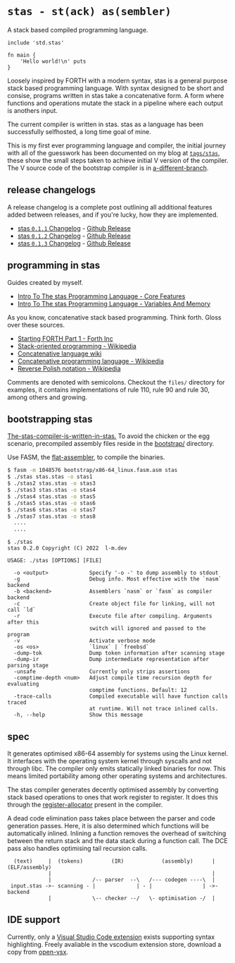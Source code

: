 # `stas - st(ack) as(sembler)` 

A stack based compiled programming language.

```
include 'std.stas'

fn main {
    'Hello world!\n' puts
}
```

Loosely inspired by FORTH with a modern syntax, stas is a general purpose stack based programming language. With syntax designed to be short and consise, programs written in stas take a concatenative form. A form where functions and operations mutate the stack in a pipeline where each output is anothers input.

The current compiler is written in stas. stas as a language has been successfully selfhosted, a long time goal of mine.

This is my first ever programming language and compiler, the initial journey with all of the guesswork has been documented on my blog at [`tags/stas`](https://blog.l-m.dev/tags/stas/), these show the small steps taken to achieve initial V version of the compiler. The V source code of the bootstrap compiler is in [a-different-branch](https://github.com/l1mey112/stas/tree/0.1.0-v-compiler).

## release changelogs

A release changelog is a complete post outlining all additional features added between releases, and if you're lucky, how they are implemented.

- [stas `0.1.1` Changelog](https://blog.l-m.dev/posts/release-stas-0.1.1/) - [Github Release](https://github.com/l1mey112/stas/releases/tag/0.1.1)
- [stas `0.1.2` Changelog](https://blog.l-m.dev/posts/release-stas-0.1.2/) - [Github Release](https://github.com/l1mey112/stas/releases/tag/0.1.2)
- [stas `0.1.3` Changelog](https://blog.l-m.dev/posts/release-stas-0.1.3/) - [Github Release](https://github.com/l1mey112/stas/releases/tag/0.1.3)

## programming in stas

Guides created by myself.

- [Intro To The stas Programming Language - Core Features](https://blog.l-m.dev/posts/intro-to-stas-1/)
- [Intro To The stas Programming Language - Variables And Memory](https://blog.l-m.dev/posts/intro-to-stas-2/)

As you know, concatenative stack based programming. Think forth. Gloss over these sources.

- [Starting FORTH Part 1 - Forth Inc](https://www.forth.com/starting-forth/1-forth-stacks-dictionary/)
- [Stack-oriented programming - Wikipedia](https://en.wikipedia.org/wiki/Stack-oriented_programming)
- [Concatenative language wiki](https://concatenative.org/wiki/view/Front%20Page)
- [Concatenative programming language - Wikipedia](https://en.wikipedia.org/wiki/Concatenative_programming_language)
- [Reverse Polish notation - Wikipedia](https://en.wikipedia.org/wiki/Reverse_Polish_notation)

Comments are denoted with semicolons. Checkout the `files/` directory for examples, it contains implementations of rule 110, rule 90 and rule 30, among others and growing.

## bootstrapping stas

[The-stas-compiler-is-written-in-stas.](./stas.stas) To avoid the chicken or the egg scenario, precompiled assembly files reside in the [bootstrap/](bootstrap/) directory.

Use FASM, the [flat-assembler](https://flatassembler.net/), to compile the binaries.

```sh
$ fasm -m 1048576 bootstrap/x86-64_linux.fasm.asm stas
$ ./stas stas.stas -o stas1
$ ./stas2 stas.stas -o stas3
$ ./stas3 stas.stas -o stas4
$ ./stas4 stas.stas -o stas5
$ ./stas5 stas.stas -o stas6
$ ./stas6 stas.stas -o stas7
$ ./stas7 stas.stas -o stas8
  ....
  ....
```

```
$ ./stas
stas 0.2.0 Copyright (C) 2022  l-m.dev

USAGE: ./stas [OPTIONS] [FILE]

  -o <output>             Specify '-o -' to dump assembly to stdout
  -g                      Debug info. Most effective with the `nasm` backend
  -b <backend>            Assemblers `nasm` or `fasm` as compiler backend
  -c                      Create object file for linking, will not call `ld`
  -r                      Execute file after compiling. Arguments after this
                          switch will ignored and passed to the program
  -v                      Activate verbose mode
  -os <os>                `linux` | `freebsd`
  -dump-tok               Dump token information after scanning stage
  -dump-ir                Dump intermediate representation after parsing stage
  -unsafe                 Currently only strips assertions
  -comptime-depth <num>   Adjust compile time recursion depth for evaluating
                          comptime functions. Default: 12
  -trace-calls            Compiled executable will have function calls traced
                          at runtime. Will not trace inlined calls.
  -h, --help              Show this message
```

## spec

It generates optimised x86-64 assembly for systems using the Linux kernel. It interfaces with the operating system kernel through syscalls and not through libc. The compiler only emits statically linked binaries for now. This means limited portability among other operating systems and architectures.

The stas compiler generates decently optimised assembly by converting stack based operations to ones that work register to register. It does this through the [register-allocator](./src/x86.stas) present in the compiler.

A dead code elimination pass takes place between the parser and code generation passes. Here, it is also determined which functions will be automatically inlined. Inlining a function removes the overhead of switching between the return stack and the data stack during a function call. The DCE pass also handles optimising tail recursion calls.

```
  (text)     |  (tokens)         (IR)            (assembly)      | (ELF/assembly)
             |                                                   |
             |             /-- parser  --\   /--- codegen ----\  |
 input.stas ->- scanning - |             | - |                | ->- backend
             |             \-- checker --/   \- optimisation -/  |
```

## IDE support

Currently, only a [Visual Studio Code extension](https://github.com/l1mey112/stas-vscode) exists supporting syntax highlighting. Freely avaliable in the vscodium extension store, download a copy from [open-vsx](https://open-vsx.org/extension/l-m/stas-vscode).

<!-- ## debugging

Besides the compile time checks, it supports breakpoints with the `_breakpoint` keyword, coupled with some scripts inside GDB it allows you to easily inspect the program at runtime.

```
fn main {
    0 while dup 10 < {
        _breakpoint
        ++
    }
    drop
}
```

```
./stasgdb while.stas
flat assembler  version 1.73.30  (1048576 kilobytes memory, x64)
3 passes, 1000 bytes.
Reading symbols from ./a.out...
(No debugging symbols found in ./a.out)
Catchpoint 1 (signal SIGTRAP)

$1 = 0
$2 = 1
$3 = 2
$4 = 3
$5 = 4
$6 = 5
$7 = 6
$8 = 7
$9 = 8
$10 = 9
```

It also supports scope guards.

```
const value { 88 77 + }

fn function_a 0 1 {
    value
}

fn main {
    -> 2 {
        3 3
    }

    drop drop

    -> 0 {
        function_a ; <- main.stas:13:9: backtrace
    }

    function_a 165 = assert
    function_a 166 = assert -> "assert message"
}
```

```
main.stas:12:8: scope assertation failed, 1 more value on the stack than expected
main.stas:13:9: backtrace
```

Scope guards assist in debugging, just by skimming a program you know what scopes are self contained and what ones arent. Runtime assertations are also supported and an additional message can be attached. Assertations can also be evaluated at compile time statically. -->

